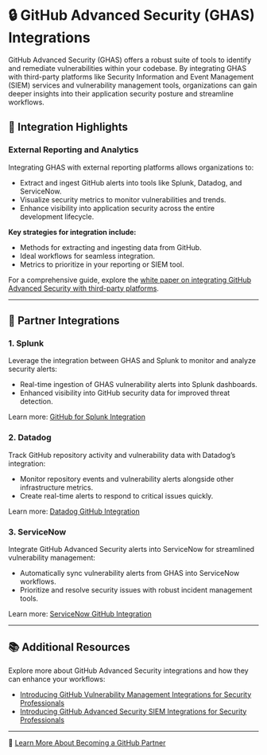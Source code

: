 # 🔒 GitHub Advanced Security (GHAS) Integrations

GitHub Advanced Security (GHAS) offers a robust suite of tools to identify and remediate vulnerabilities within your codebase. By integrating GHAS with third-party platforms like Security Information and Event Management (SIEM) services and vulnerability management tools, organizations can gain deeper insights into their application security posture and streamline workflows.

## 🚀 Integration Highlights

### External Reporting and Analytics
Integrating GHAS with external reporting platforms allows organizations to:
- Extract and ingest GitHub alerts into tools like Splunk, Datadog, and ServiceNow.
- Visualize security metrics to monitor vulnerabilities and trends.
- Enhance visibility into application security across the entire development lifecycle.

**Key strategies for integration include:**
- Methods for extracting and ingesting data from GitHub.
- Ideal workflows for seamless integration.
- Metrics to prioritize in your reporting or SIEM tool.

For a comprehensive guide, explore the [white paper on integrating GitHub Advanced Security with third-party platforms](https://resources.github.com/security/integrating-github-advanced-security-with-third-party-platforms/).

---

## 🔗 Partner Integrations

### 1. **Splunk**
Leverage the integration between GHAS and Splunk to monitor and analyze security alerts:
- Real-time ingestion of GHAS vulnerability alerts into Splunk dashboards.
- Enhanced visibility into GitHub security data for improved threat detection.
  
Learn more: [GitHub for Splunk Integration](https://splunkbase.splunk.com/app/5596)

### 2. **Datadog**
Track GitHub repository activity and vulnerability data with Datadog’s integration:
- Monitor repository events and vulnerability alerts alongside other infrastructure metrics.
- Create real-time alerts to respond to critical issues quickly.

Learn more: [Datadog GitHub Integration](https://docs.datadoghq.com/integrations/github/)

### 3. **ServiceNow**
Integrate GitHub Advanced Security alerts into ServiceNow for streamlined vulnerability management:
- Automatically sync vulnerability alerts from GHAS into ServiceNow workflows.
- Prioritize and resolve security issues with robust incident management tools.

Learn more: [ServiceNow GitHub Integration](https://www.servicenow.com/docs/bundle/xanadu-security-management/page/product/secops-integration-vr/github-vulnerability/concept/github-vuln-integration.html)

---

## 📚 Additional Resources

Explore more about GitHub Advanced Security integrations and how they can enhance your workflows:
- [Introducing GitHub Vulnerability Management Integrations for Security Professionals](https://github.blog/news-insights/product-news/introducing-github-vulnerability-management-integrations-for-security-professionals/)
- [Introducing GitHub Advanced Security SIEM Integrations for Security Professionals](https://github.blog/news-insights/product-news/introducing-github-advanced-security-siem-integrations-for-security-professionals/)

---
🔗 [Learn More About Becoming a GitHub Partner](https://partner.github.com/)